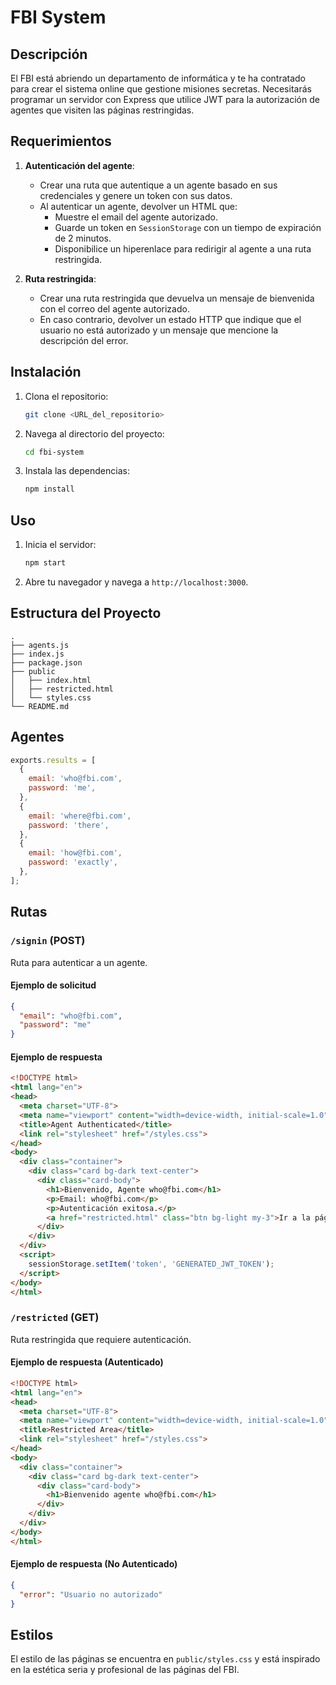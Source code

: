 # FBI System

## Descripción

El FBI está abriendo un departamento de informática y te ha contratado para crear el sistema online que gestione misiones secretas. Necesitarás programar un servidor con Express que utilice JWT para la autorización de agentes que visiten las páginas restringidas.

## Requerimientos

1. **Autenticación del agente**:
   - Crear una ruta que autentique a un agente basado en sus credenciales y genere un token con sus datos.
   - Al autenticar un agente, devolver un HTML que:
     - Muestre el email del agente autorizado.
     - Guarde un token en `SessionStorage` con un tiempo de expiración de 2 minutos.
     - Disponibilice un hiperenlace para redirigir al agente a una ruta restringida.

2. **Ruta restringida**:
   - Crear una ruta restringida que devuelva un mensaje de bienvenida con el correo del agente autorizado.
   - En caso contrario, devolver un estado HTTP que indique que el usuario no está autorizado y un mensaje que mencione la descripción del error.

## Instalación

1. Clona el repositorio:
   ```sh
   git clone <URL_del_repositorio>
   ```
2. Navega al directorio del proyecto:
   ```sh
   cd fbi-system
   ```
3. Instala las dependencias:
   ```sh
   npm install
   ```

## Uso

1. Inicia el servidor:
   ```sh
   npm start
   ```
2. Abre tu navegador y navega a `http://localhost:3000`.

## Estructura del Proyecto

```plaintext
.
├── agents.js
├── index.js
├── package.json
├── public
│   ├── index.html
│   ├── restricted.html
│   └── styles.css
└── README.md
```

## Agentes

```javascript
exports.results = [
  {
    email: 'who@fbi.com',
    password: 'me',
  },
  {
    email: 'where@fbi.com',
    password: 'there',
  },
  {
    email: 'how@fbi.com',
    password: 'exactly',
  },
];
```

## Rutas

### `/signin` (POST)

Ruta para autenticar a un agente.

#### Ejemplo de solicitud

```json
{
  "email": "who@fbi.com",
  "password": "me"
}
```

#### Ejemplo de respuesta

```html
<!DOCTYPE html>
<html lang="en">
<head>
  <meta charset="UTF-8">
  <meta name="viewport" content="width=device-width, initial-scale=1.0">
  <title>Agent Authenticated</title>
  <link rel="stylesheet" href="/styles.css">
</head>
<body>
  <div class="container">
    <div class="card bg-dark text-center">
      <div class="card-body">
        <h1>Bienvenido, Agente who@fbi.com</h1>
        <p>Email: who@fbi.com</p>
        <p>Autenticación exitosa.</p>
        <a href="restricted.html" class="btn bg-light my-3">Ir a la página restringida</a>
      </div>
    </div>
  </div>
  <script>
    sessionStorage.setItem('token', 'GENERATED_JWT_TOKEN');
  </script>
</body>
</html>
```

### `/restricted` (GET)

Ruta restringida que requiere autenticación.

#### Ejemplo de respuesta (Autenticado)

```html
<!DOCTYPE html>
<html lang="en">
<head>
  <meta charset="UTF-8">
  <meta name="viewport" content="width=device-width, initial-scale=1.0">
  <title>Restricted Area</title>
  <link rel="stylesheet" href="/styles.css">
</head>
<body>
  <div class="container">
    <div class="card bg-dark text-center">
      <div class="card-body">
        <h1>Bienvenido agente who@fbi.com</h1>
      </div>
    </div>
  </div>
</body>
</html>
```

#### Ejemplo de respuesta (No Autenticado)

```json
{
  "error": "Usuario no autorizado"
}
```

## Estilos

El estilo de las páginas se encuentra en `public/styles.css` y está inspirado en la estética seria y profesional de las páginas del FBI.
